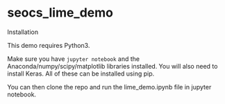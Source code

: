 # seocs_lime_demo

Installation

This demo requires Python3.

Make sure you have `jupyter notebook` and the
Anaconda/numpy/scipy/matplotlib libraries installed. You will also
need to install Keras. All of these can be installed using pip.

You can then clone the repo and run the lime_demo.ipynb file in
jupyter notebook.
